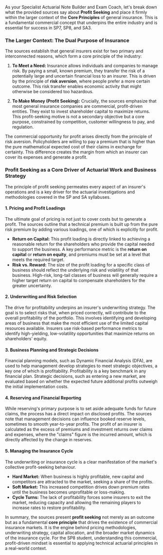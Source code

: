 As your Specialist Actuarial Note Builder and Exam Coach, let's break down what the provided sources say about **Profit Seeking** and place it firmly within the larger context of the **Core Principles** of general insurance. This is a fundamental commercial concept that underpins the entire industry and is essential for success in SP7, SP8, and SA3.

### **The Larger Context: The Dual Purpose of Insurance**

The sources establish that general insurers exist for two primary and interconnected reasons, which form a core principle of the industry:

1. **To Meet a Need:** Insurance allows individuals and companies to manage risk. By paying a small, known premium, they transfer the risk of a potentially large and uncertain financial loss to an insurer. This is driven by the principle of **risk aversion**, where people prefer a more certain outcome. This risk transfer enables economic activity that might otherwise be considered too hazardous.

2. **To Make Money (Profit Seeking):** Crucially, the sources emphasize that most general insurance companies are commercial, profit-driven entities. They exist to invest shareholder capital to maximize returns. This profit-seeking motive is not a secondary objective but a core purpose, constrained by competition, customer willingness to pay, and regulation.

The commercial opportunity for profit arises directly from the principle of risk aversion. Policyholders are willing to pay a premium that is higher than the pure mathematical expected cost of their claims in exchange for certainty. This difference creates the margin from which an insurer can cover its expenses and generate a profit.

### **Profit Seeking as a Core Driver of Actuarial Work and Business Strategy**

The principle of profit seeking permeates every aspect of an insurer's operations and is a key driver for the actuarial investigations and methodologies covered in the SP and SA syllabuses.

#### **1\. Pricing and Profit Loadings**

The ultimate goal of pricing is not just to cover costs but to generate a profit. The sources outline that a technical premium is built up from the pure risk premium by adding various loadings, one of which is explicitly for profit.

* **Return on Capital:** This profit loading is directly linked to achieving a reasonable return for the shareholders who provide the capital needed to support the business. A key performance metric is the **return on capital** or **return on equity**, and premiums must be set at a level that meets the required target.  
* **Risk vs. Reward:** The size of the profit loading for a specific class of business should reflect the underlying risk and volatility of that business. High-risk, long-tail classes of business will generally require a higher target return on capital to compensate shareholders for the greater uncertainty.

#### **2\. Underwriting and Risk Selection**

The drive for profitability underpins an insurer's underwriting strategy. The goal is to select risks that, when priced correctly, will contribute to the overall profitability of the portfolio. This involves identifying and developing areas of business that make the most efficient use of the limited capital resources available. Insurers use risk-based performance metrics to identify high-yielding, low-volatility opportunities that maximize returns on shareholders' equity.

#### **3\. Business Planning and Strategic Decisions**

Financial planning models, such as Dynamic Financial Analysis (DFA), are used to help management develop strategies to meet strategic objectives, a key one of which is profitability. Profitability is a key benchmark in any financial plan. Strategic decisions, such as entering a new market, are evaluated based on whether the expected future additional profits outweigh the initial implementation costs.

#### **4\. Reserving and Financial Reporting**

While reserving's primary purpose is to set aside adequate funds for future claims, the process has a direct impact on disclosed profits. The sources note that management decisions can influence booked reserve levels, sometimes to smooth year-to-year profits. The profit of an insurer is calculated as the excess of premiums and investment returns over claims and expenses, where the "claims" figure is the incurred amount, which is directly affected by the change in reserves.

#### **5\. Managing the Insurance Cycle**

The underwriting or insurance cycle is a clear manifestation of the market's collective profit-seeking behaviour.

* **Hard Market:** When business is highly profitable, new capital and competitors are attracted to the market, seeking a share of the profits.  
* **Soft Market:** This increased competition drives down premium rates until the business becomes unprofitable or loss-making.  
* **Cycle Turns:** The lack of profitability forces some insurers to exit the market, reducing capacity and allowing the remaining players to increase rates to restore profitability.

In summary, the sources present **profit seeking** not merely as an outcome but as a fundamental **core principle** that drives the existence of commercial insurance markets. It is the engine behind pricing methodologies, underwriting strategy, capital allocation, and the broader market dynamics of the insurance cycle. For the SP8 student, understanding this commercial, profit-driven mindset is essential to applying technical actuarial principles in a real-world context.

